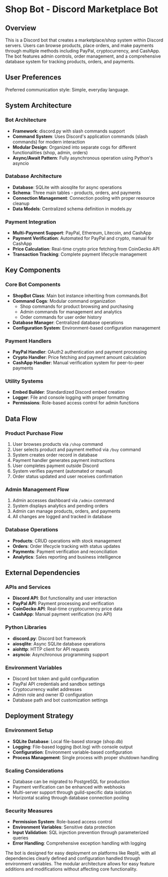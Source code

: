 # Shop Bot - Discord Marketplace Bot

## Overview

This is a Discord bot that creates a marketplace/shop system within Discord servers. Users can browse products, place orders, and make payments through multiple methods including PayPal, cryptocurrency, and CashApp. The bot features admin controls, order management, and a comprehensive database system for tracking products, orders, and payments.

## User Preferences

Preferred communication style: Simple, everyday language.

## System Architecture

### Bot Architecture
- **Framework**: discord.py with slash commands support
- **Command System**: Uses Discord's application commands (slash commands) for modern interaction
- **Modular Design**: Organized into separate cogs for different functionalities (shop, admin, orders)
- **Async/Await Pattern**: Fully asynchronous operation using Python's asyncio

### Database Architecture
- **Database**: SQLite with aiosqlite for async operations
- **Schema**: Three main tables - products, orders, and payments
- **Connection Management**: Connection pooling with proper resource cleanup
- **Data Models**: Centralized schema definition in models.py

### Payment Integration
- **Multi-Payment Support**: PayPal, Ethereum, Litecoin, and CashApp
- **Payment Verification**: Automated for PayPal and crypto, manual for CashApp
- **Price Calculation**: Real-time crypto price fetching from CoinGecko API
- **Transaction Tracking**: Complete payment lifecycle management

## Key Components

### Core Bot Components
- **ShopBot Class**: Main bot instance inheriting from commands.Bot
- **Command Cogs**: Modular command organization
  - Shop commands for product browsing and purchasing
  - Admin commands for management and analytics
  - Order commands for user order history
- **Database Manager**: Centralized database operations
- **Configuration System**: Environment-based configuration management

### Payment Handlers
- **PayPal Handler**: OAuth2 authentication and payment processing
- **Crypto Handler**: Price fetching and payment amount calculation
- **CashApp Handler**: Manual verification system for peer-to-peer payments

### Utility Systems
- **Embed Builder**: Standardized Discord embed creation
- **Logger**: File and console logging with proper formatting
- **Permissions**: Role-based access control for admin functions

## Data Flow

### Product Purchase Flow
1. User browses products via `/shop` command
2. User selects product and payment method via `/buy` command
3. System creates order record in database
4. Payment handler generates payment instructions
5. User completes payment outside Discord
6. System verifies payment (automated or manual)
7. Order status updated and user receives confirmation

### Admin Management Flow
1. Admin accesses dashboard via `/admin` command
2. System displays analytics and pending orders
3. Admin can manage products, orders, and payments
4. All changes are logged and tracked in database

### Database Operations
- **Products**: CRUD operations with stock management
- **Orders**: Order lifecycle tracking with status updates
- **Payments**: Payment verification and reconciliation
- **Analytics**: Sales reporting and business intelligence

## External Dependencies

### APIs and Services
- **Discord API**: Bot functionality and user interaction
- **PayPal API**: Payment processing and verification
- **CoinGecko API**: Real-time cryptocurrency price data
- **CashApp**: Manual payment verification (no API)

### Python Libraries
- **discord.py**: Discord bot framework
- **aiosqlite**: Async SQLite database operations
- **aiohttp**: HTTP client for API requests
- **asyncio**: Asynchronous programming support

### Environment Variables
- Discord bot token and guild configuration
- PayPal API credentials and sandbox settings
- Cryptocurrency wallet addresses
- Admin role and owner ID configuration
- Database path and bot customization settings

## Deployment Strategy

### Environment Setup
- **SQLite Database**: Local file-based storage (shop.db)
- **Logging**: File-based logging (bot.log) with console output
- **Configuration**: Environment variable-based configuration
- **Process Management**: Single process with proper shutdown handling

### Scaling Considerations
- Database can be migrated to PostgreSQL for production
- Payment verification can be enhanced with webhooks
- Multi-server support through guild-specific data isolation
- Horizontal scaling through database connection pooling

### Security Measures
- **Permission System**: Role-based access control
- **Environment Variables**: Sensitive data protection
- **Input Validation**: SQL injection prevention through parameterized queries
- **Error Handling**: Comprehensive exception handling with logging

The bot is designed for easy deployment on platforms like Replit, with all dependencies clearly defined and configuration handled through environment variables. The modular architecture allows for easy feature additions and modifications without affecting core functionality.